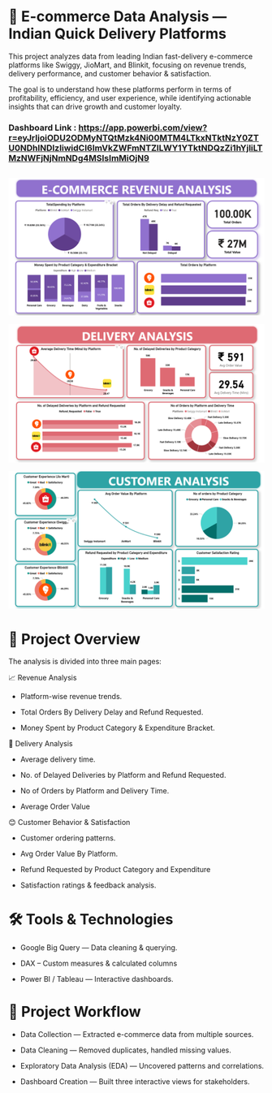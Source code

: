 # 🛒 E-commerce Data Analysis — Indian Quick Delivery Platforms

This project analyzes data from leading Indian fast-delivery e-commerce platforms like Swiggy, JioMart, and Blinkit, focusing on revenue trends, delivery performance, and customer behavior & satisfaction.

The goal is to understand how these platforms perform in terms of profitability, efficiency, and user experience, while identifying actionable insights that can drive growth and customer loyalty.

### Dashboard Link : https://app.powerbi.com/view?r=eyJrIjoiODU2ODMyNTQtMzk4Ni00MTM4LTkxNTktNzY0ZTU0NDhlNDIzIiwidCI6ImVkZWFmNTZlLWY1YTktNDQzZi1hYjliLTMzNWFjNjNmNDg4MSIsImMiOjN9
##

![Dashboard Screenshot](https://github.com/HilalAhmad01/E--Commerce-Data-Analysis/blob/main/Ecommerce%20Revenue%20Analysis.png)

![Dashboard Screenshot](https://github.com/HilalAhmad01/E--Commerce-Data-Analysis/blob/main/Ecommerce%20Delivery%20Analysis.png)

![Dashboard Screenshot](https://github.com/HilalAhmad01/E--Commerce-Data-Analysis/blob/main/Ecommerce%20Customer%20Analysis.png)

## 

# 📌 Project Overview

The analysis is divided into three main pages:

📈 Revenue Analysis

- Platform-wise revenue trends.

- Total Orders By Delivery Delay and Refund Requested.

- Money Spent by Product Category & Expenditure Bracket.

🚚 Delivery Analysis

- Average delivery time.

- No. of  Delayed Deliveries by Platform and Refund Requested.

- No of Orders by Platform and Delivery Time.

- Average Order Value

😊 Customer Behavior & Satisfaction

- Customer ordering patterns.

- Avg Order Value By Platform.
  
- Refund Requested by Product Category and Expenditure

- Satisfaction ratings & feedback analysis.

##

# 🛠 Tools & Technologies

- Google Big Query — Data cleaning & querying.

- DAX – Custom measures & calculated columns

- Power BI / Tableau — Interactive dashboards.

## 

# 📂 Project Workflow

- Data Collection — Extracted e-commerce data from multiple sources.

- Data Cleaning — Removed duplicates, handled missing values.

- Exploratory Data Analysis (EDA) — Uncovered patterns and correlations.

- Dashboard Creation — Built three interactive views for stakeholders.
